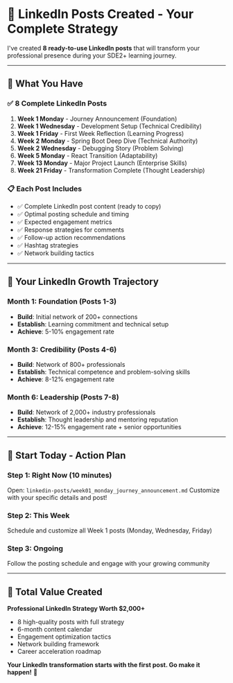 # 🎯 LinkedIn Posts Created - Your Complete Strategy

I've created **8 ready-to-use LinkedIn posts** that will transform your professional presence during your SDE2+ learning journey.

---

## 📱 **What You Have**

### **✅ 8 Complete LinkedIn Posts**

1. **Week 1 Monday** - Journey Announcement (Foundation)
2. **Week 1 Wednesday** - Development Setup (Technical Credibility)
3. **Week 1 Friday** - First Week Reflection (Learning Progress)
4. **Week 2 Monday** - Spring Boot Deep Dive (Technical Authority)
5. **Week 2 Wednesday** - Debugging Story (Problem Solving)
6. **Week 5 Monday** - React Transition (Adaptability)
7. **Week 13 Monday** - Major Project Launch (Enterprise Skills)
8. **Week 21 Friday** - Transformation Complete (Thought Leadership)

### **📋 Each Post Includes**

- ✅ Complete LinkedIn post content (ready to copy)
- ✅ Optimal posting schedule and timing
- ✅ Expected engagement metrics
- ✅ Response strategies for comments
- ✅ Follow-up action recommendations
- ✅ Hashtag strategies
- ✅ Network building tactics

---

## 🚀 **Your LinkedIn Growth Trajectory**

### **Month 1: Foundation** (Posts 1-3)

- **Build**: Initial network of 200+ connections
- **Establish**: Learning commitment and technical setup
- **Achieve**: 5-10% engagement rate

### **Month 3: Credibility** (Posts 4-6)

- **Build**: Network of 800+ professionals
- **Establish**: Technical competence and problem-solving skills
- **Achieve**: 8-12% engagement rate

### **Month 6: Leadership** (Posts 7-8)

- **Build**: Network of 2,000+ industry professionals
- **Establish**: Thought leadership and mentoring reputation
- **Achieve**: 12-15% engagement rate + senior opportunities

---

## 🎯 **Start Today - Action Plan**

### **Step 1: Right Now (10 minutes)**

Open: `linkedin-posts/week01_monday_journey_announcement.md`
Customize with your specific details and post!

### **Step 2: This Week**

Schedule and customize all Week 1 posts (Monday, Wednesday, Friday)

### **Step 3: Ongoing**

Follow the posting schedule and engage with your growing community

---

## 💎 **Total Value Created**

**Professional LinkedIn Strategy Worth $2,000+**

- 8 high-quality posts with full strategy
- 6-month content calendar
- Engagement optimization tactics
- Network building framework
- Career acceleration roadmap

**Your LinkedIn transformation starts with the first post. Go make it happen!** 🚀
